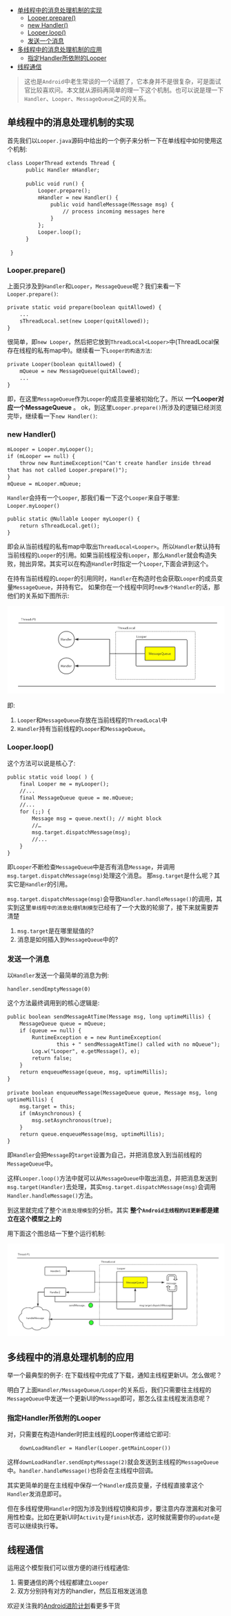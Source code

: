- [单线程中的消息处理机制的实现](#单线程中的消息处理机制的实现)
    - [Looper.prepare()](#looperprepare)
    - [new Handler()](#new-handler)
    - [Looper.loop()](#looperloop)
    - [发送一个消息](#发送一个消息)
- [多线程中的消息处理机制的应用](#多线程中的消息处理机制的应用)
    - [指定Handler所依附的Looper](#指定handler所依附的looper)
- [线程通信](#线程通信)

>这也是`Android`中老生常谈的一个话题了，它本身并不是很复杂，可是面试官比较喜欢问。本文就从源码再简单的理一下这个机制。也可以说是理一下`Handler`、`Looper`、`MessageQueue`之间的关系。

## 单线程中的消息处理机制的实现

首先我们以`Looper.java`源码中给出的一个例子来分析一下在单线程中如何使用这个机制:

```
class LooperThread extends Thread {
      public Handler mHandler;

      public void run() {
          Looper.prepare();
          mHandler = new Handler() {
              public void handleMessage(Message msg) {
                  // process incoming messages here
              }
          };
          Looper.loop();
      }

 }
```

### Looper.prepare()
上面只涉及到`Handler`和`Looper`，`MessageQueue`呢？我们来看一下`Looper.prepare()`:

```
private static void prepare(boolean quitAllowed) {
    ...
    sThreadLocal.set(new Looper(quitAllowed));
}
```

很简单，即`new Looper`，然后把它放到`ThreadLocal<Looper>`中(ThreadLocal<Looper>保存在线程的私有map中)。继续看一下`Looper的构造方法`:

```
private Looper(boolean quitAllowed) {
    mQueue = new MessageQueue(quitAllowed);
    ...
}
```
即，在这里`MessageQueue`作为`Looper`的成员变量被初始化了。所以 **一个Looper对应一个MessageQueue** 。 ok，到这里`Looper.prepare()`所涉及的逻辑已经浏览完毕，继续看一下`new Handler()`:

### new Handler()

```
mLooper = Looper.myLooper();
if (mLooper == null) {
    throw new RuntimeException("Can't create handler inside thread that has not called Looper.prepare()");
}
mQueue = mLooper.mQueue;
```

`Handler`会持有一个`Looper`, 那我们看一下这个`Looper`来自于哪里: `Looper.myLooper()`

```
public static @Nullable Looper myLooper() {
    return sThreadLocal.get();
}
```

即会从当前线程的私有map中取出`ThreadLocal<Looper>`。所以`Handler`默认持有当前线程的`Looper`的引用。如果当前线程没有`Looper`，那么`Handler`就会构造失败，抛出异常。其实可以在构造`Handler`时指定一个`Looper`,下面会讲到这个。

在持有当前线程的`Looper`的引用同时，`Handler`在构造时也会获取`Looper`的成员变量`MessageQueue`，并持有它。 如果你在一个线程中同时`new多个Handler`的话，那他们的关系如下图所示:

![](picture/Looper_Handler_MessageQueue.png)

即:

1. `Looper`和`MessageQueue`存放在当前线程的`ThreadLocal`中
2. `Handler`持有当前线程的`Looper`和`MessageQueue`。

### Looper.loop()

这个方法可以说是核心了:

```
public static void loop( ) {
    final Looper me = myLooper();
    //...
    final MessageQueue queue = me.mQueue;
    //...
    for (;;) {
        Message msg = queue.next(); // might block
        //…
        msg.target.dispatchMessage(msg);
        //...
    }
}
```

即`Looper`不断检查`MessageQueue`中是否有消息`Message`，并调用`msg.target.dispatchMessage(msg)`处理这个消息。 那`msg.target`是什么呢？其实它是`Handler`的引用。

`msg.target.dispatchMessage(msg)`会导致`Handler.handleMessage()`的调用，其实到这里`单线程中的消息处理机制模型`已经有了一个大致的轮廓了，接下来就需要弄清楚

1. `msg.target`是在哪里赋值的?
2. 消息是如何插入到`MessageQueue`中的?

### 发送一个消息

以`Handler`发送一个最简单的消息为例:

```
handler.sendEmptyMessage(0)
```

这个方法最终调用到的核心逻辑是:

```
public boolean sendMessageAtTime(Message msg, long uptimeMillis) {
    MessageQueue queue = mQueue;
    if (queue == null) {
        RuntimeException e = new RuntimeException(
                this + " sendMessageAtTime() called with no mQueue");
        Log.w("Looper", e.getMessage(), e);
        return false;
    }
    return enqueueMessage(queue, msg, uptimeMillis);
}

private boolean enqueueMessage(MessageQueue queue, Message msg, long uptimeMillis) {
    msg.target = this;
    if (mAsynchronous) {
        msg.setAsynchronous(true);
    }
    return queue.enqueueMessage(msg, uptimeMillis);
}
```

即`Handler`会把`Message`的`target`设置为自己，并把消息放入到当前线程的`MessageQueue`中。

这样`Looper.loop()`方法中就可以从`MessageQueue`中取出消息，并把消息发送到`msg.target(Handler)`去处理，其实`msg.target.dispatchMessage(msg)`会调用`Handler.handleMessage()`方法。

到这里就完成了整个`消息处理模型`的分析。其实 **整个`Android主线程的UI更新`都是建立在这个模型之上的**

用下面这个图总结一下整个运行机制:

![picture](picture/Android消息处理模型.png)


## 多线程中的消息处理机制的应用

举一个最典型的例子: 在下载线程中完成了下载，通知主线程更新UI。怎么做呢？ 

明白了上面`Handler/MessageQueue/Looper`的关系后，我们只需要往主线程的`MessageQueue`中发送一个更新UI的`Message`即可，那怎么往主线程发消息呢？

### 指定Handler所依附的Looper

对，只需要在构造Hander时把主线程的Looper传递给它即可:

```
    downLoadHandler = Handler(Looper.getMainLooper())
```

这样`downLoadHandler.sendEmptyMessage(2)`就会发送到主线程的`MessageQueue`中。`handler.handleMessage()`也将会在主线程中回调。

其实更简单的是在主线程中保存一个`Handler`成员变量，子线程直接拿这个`Handler`发消息即可。

但在多线程使用`Handler`时因为涉及到线程切换和异步，要注意内存泄漏和对象可用性检查。比如在更新UI时`Activity`是`finish`状态，这时候就需要你的`update`是否可以继续执行等。

## 线程通信

运用这个模型我们可以很方便的进行线程通信:

1. 需要通信的两个线程都建立`Looper`
2. 双方分别持有对方的handler，然后互相发送消息

欢迎关注我的[Android进阶计划](https://github.com/SusionSuc/AdvancedAndroid)看更多干货






